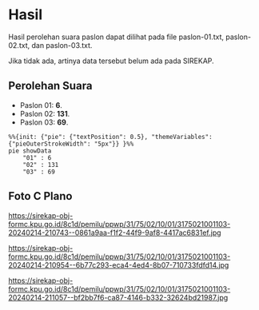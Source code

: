 # Hasil

Hasil perolehan suara paslon dapat dilihat pada file paslon-01.txt, paslon-02.txt, dan paslon-03.txt.

Jika tidak ada, artinya data tersebut belum ada pada SIREKAP.

## Perolehan Suara

 * Paslon 01: **6**.
 * Paslon 02: **131**.
 * Paslon 03: **69**.

```mermaid
%%{init: {"pie": {"textPosition": 0.5}, "themeVariables": {"pieOuterStrokeWidth": "5px"}} }%%
pie showData
    "01" : 6
    "02" : 131
    "03" : 69
```
## Foto C Plano

https://sirekap-obj-formc.kpu.go.id/8c1d/pemilu/ppwp/31/75/02/10/01/3175021001103-20240214-210743--0861a9aa-f1f2-44f9-9af8-4417ac6831ef.jpg

https://sirekap-obj-formc.kpu.go.id/8c1d/pemilu/ppwp/31/75/02/10/01/3175021001103-20240214-210954--6b77c293-eca4-4ed4-8b07-710733fdfd14.jpg

https://sirekap-obj-formc.kpu.go.id/8c1d/pemilu/ppwp/31/75/02/10/01/3175021001103-20240214-211057--bf2bb7f6-ca87-4146-b332-32624bd21987.jpg
